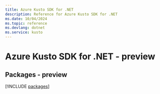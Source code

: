```yaml
---
title: Azure Kusto SDK for .NET
description: Reference for Azure Kusto SDK for .NET
ms.date: 10/04/2024
ms.topic: reference
ms.devlang: dotnet
ms.service: kusto
---
```

# Azure Kusto SDK for .NET - preview
## Packages - preview
[!INCLUDE [packages](kusto-index.md)]